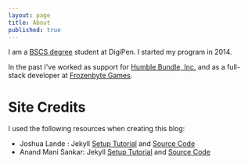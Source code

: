 ```yaml
---
layout: page
title: About
published: true
---
```


I am a [BSCS degree](https://www.digipen.edu/academics/degree-programs/bs-in-computer-science/) student at DigiPen. I started my program in 2014.

In the past I've worked as support for [Humble Bundle, Inc.](http://www.humblebundle.com) and as a full-stack developer at [Frozenbyte Games](http://www.frozenbyte.com/).

# Site Credits

I used the following resources when creating this blog:

- Joshua Lande : Jekyll [Setup Tutorial](http://joshualande.com/jekyll-github-pages-poole/) and [Source Code](https://github.com/joshualande/joshualande.github.io)
- Anand Mani Sankar: Jekyll [Setup Tutorial](http://anandmanisankar.com/posts/set-up-blog-jekyll-github-pages-2/) and [Source Code](https://github.com/msanand/msanand.github.io)
